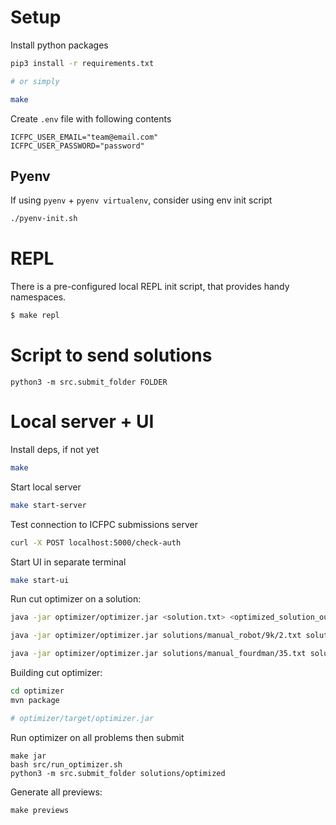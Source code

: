 # Setup

Install python packages

```bash
pip3 install -r requirements.txt

# or simply

make
```

Create `.env` file with following contents

```
ICFPC_USER_EMAIL="team@email.com"
ICFPC_USER_PASSWORD="password"
```

## Pyenv

If using `pyenv` + `pyenv virtualenv`, consider using env init script

```bash
./pyenv-init.sh
```

# REPL

There is a pre-configured local REPL init script, that provides handy namespaces.

```bash
$ make repl
```

# Script to send solutions

```
python3 -m src.submit_folder FOLDER
```

# Local server + UI

Install deps, if not yet
```bash
make
```

Start local server

```bash
make start-server
```

Test connection to ICFPC submissions server

```bash
curl -X POST localhost:5000/check-auth
```

Start UI in separate terminal
```bash
make start-ui
```

Run cut optimizer on a solution:

```bash
java -jar optimizer/optimizer.jar <solution.txt> <optimized_solution_out.txt> <target.png> [<initial state json>]

java -jar optimizer/optimizer.jar solutions/manual_robot/9k/2.txt solutions/manual_robot/9k/2.opt.txt problems/2.png

java -jar optimizer/optimizer.jar solutions/manual_fourdman/35.txt solutions/manual_fourdman/35.opt.txt problems/35.png problems/35.initial.json
```

Building cut optimizer:
```bash
cd optimizer
mvn package

# optimizer/target/optimizer.jar
```

Run optimizer on all problems then submit
```
make jar
bash src/run_optimizer.sh
python3 -m src.submit_folder solutions/optimized
```

Generate all previews:
```
make previews
```
